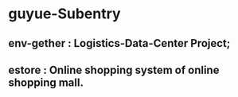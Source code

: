 # guyue-Subentry
## env-gether : Logistics-Data-Center Project;
## estore : Online shopping system of online shopping mall.
